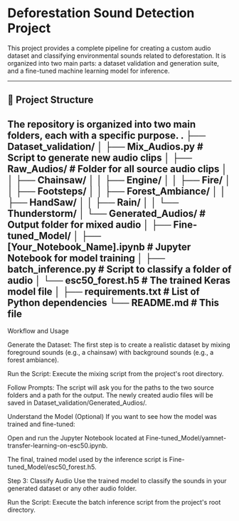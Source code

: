 # Deforestation Sound Detection Project

This project provides a complete pipeline for creating a custom audio dataset and classifying environmental sounds related to deforestation. It is organized into two main parts: a dataset validation and generation suite, and a fine-tuned machine learning model for inference.

---

## 📂 Project Structure

The repository is organized into two main folders, each with a specific purpose.
.
├── Dataset_validation/
│   ├── Mix_Audios.py               # Script to generate new audio clips
│   ├── Raw_Audios/                 # Folder for all source audio clips
│   │   ├── Chainsaw/
│   │   ├── Engine/
│   │   ├── Fire/
│   │   ├── Footsteps/
│   │   ├── Forest_Ambiance/
│   │   ├── HandSaw/
│   │   ├── Rain/
│   │   └── Thunderstorm/
│   └── Generated_Audios/           # Output folder for mixed audio
│
├── Fine-tuned_Model/
│   ├── [Your_Notebook_Name].ipynb    # Jupyter Notebook for model training
│   ├── batch_inference.py          # Script to classify a folder of audio
│   └── esc50_forest.h5             # The trained Keras model file
│
├── requirements.txt                # List of Python dependencies
└── README.md                       # This file
---
Workflow and Usage

Generate the Dataset:
The first step is to create a realistic dataset by mixing foreground sounds (e.g., a chainsaw) with background sounds (e.g., a forest ambiance).

Run the Script: Execute the mixing script from the project's root directory.

Follow Prompts: The script will ask you for the paths to the two source folders and a path for the output. The newly created audio files will be saved in Dataset_validation/Generated_Audios/.

Understand the Model (Optional)
If you want to see how the model was trained and fine-tuned:

Open and run the Jupyter Notebook located at Fine-tuned_Model/yamnet-transfer-learning-on-esc50.ipynb.

The final, trained model used by the inference script is Fine-tuned_Model/esc50_forest.h5.

Step 3: Classify Audio
Use the trained model to classify the sounds in your generated dataset or any other audio folder.

Run the Script: Execute the batch inference script from the project's root directory.

